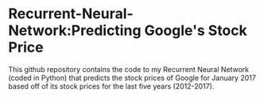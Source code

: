# Recurrent-Neural-Network:Predicting Google's Stock Price
This github repository contains the code to my Recurrent Neural Network (coded in Python) that predicts the stock prices of Google for January 2017 based off of its stock prices for the last five years (2012-2017).
